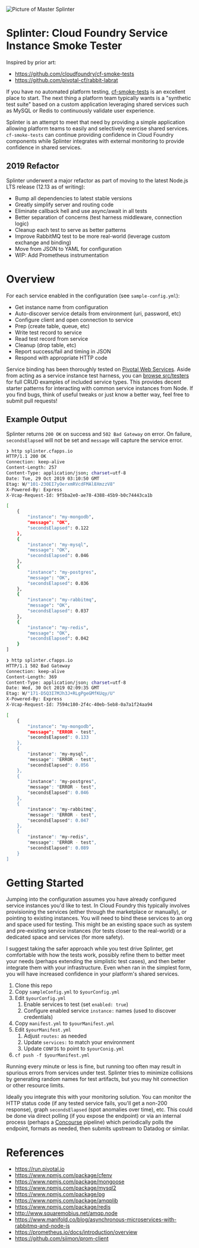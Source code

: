 ![Picture of Master Splinter](https://gitlab.com/deadlysyn/splinter/raw/ad90ab6ff95e50840ccd20916d97da4417e0a9c0/assets/splinter.jpg)

# Splinter: Cloud Foundry Service Instance Smoke Tester

Inspired by prior art:

- https://github.com/cloudfoundry/cf-smoke-tests
- https://github.com/pivotal-cf/rabbit-labrat

If you have no automated platform testing, [cf-smoke-tests](https://github.com/cloudfoundry/cf-smoke-tests) is an excellent place to start. The next thing a platform team typically wants is a "synthetic test suite" based on a custom application leveraging shared services such as MySQL or Redis to continuously validate user experience.

Splinter is an attempt to meet that need by providing a simple application allowing platform teams to easily and selectively exercise shared services. `cf-smoke-tests` can continue providing confidence in Cloud Foundry components while Splinter integrates with external monitoring to provide confidence in shared services.

## 2019 Refactor

Splinter underwent a major refactor as part of moving to the latest Node.js LTS release (12.13 as of writing):

- Bump all dependencies to latest stable versions
- Greatly simplify server and routing code
- Eliminate callback hell and use async/await in all tests
- Better separation of concerns (test harness middleware, connection logic)
- Cleanup each test to serve as better patterns
- Improve RabbitMQ test to be more real-world (leverage custom exchange and binding)
- Move from JSON to YAML for configuration
- WIP: Add Prometheus instrumentation

# Overview

For each service enabled in the configuration (see `sample-config.yml`):

- Get instance name from configuration
- Auto-discover service details from environment (uri, password, etc)
- Configure client and open connection to service
- Prep (create table, queue, etc)
- Write test record to service
- Read test record from service
- Cleanup (drop table, etc)
- Report success/fail and timing in JSON
- Respond with appropriate HTTP code

Service binding has been thoroughly tested on [Pivotal Web Services](https://run.pivotal.io). Aside from acting as a service instance test harness, you can [browse src/testers](https://gitlab.com/deadlysyn/splinter/tree/master/src/testers) for full CRUD examples of included service types. This provides decent starter patterns for interacting with common service instances from Node. If you find bugs, think of useful tweaks or just know a better way, feel free to submit pull requests!

## Example Output

Splinter returns `200 OK` on success and `502 Bad Gateway` on error. On failure, `secondsElapsed` will not be set and `message` will capture the service error.

```bash
❯ http splinter.cfapps.io
HTTP/1.1 200 OK
Connection: keep-alive
Content-Length: 257
Content-Type: application/json; charset=utf-8
Date: Tue, 29 Oct 2019 03:10:50 GMT
Etag: W/"101-230EI7yOerxmRVcdFMAl8XmzzV8"
X-Powered-By: Express
X-Vcap-Request-Id: 9f5ba2e0-ae78-4388-45b9-b0c74443ca1b

[
    {
        "instance": "my-mongodb",
        "message": "OK",
        "secondsElapsed": 0.122
    },
    {
        "instance": "my-mysql",
        "message": "OK",
        "secondsElapsed": 0.046
    },
    {
        "instance": "my-postgres",
        "message": "OK",
        "secondsElapsed": 0.036
    },
    {
        "instance": "my-rabbitmq",
        "message": "OK",
        "secondsElapsed": 0.037
    },
    {
        "instance": "my-redis",
        "message": "OK",
        "secondsElapsed": 0.042
    }
]
```

```bash
❯ http splinter.cfapps.io
HTTP/1.1 502 Bad Gateway
Connection: keep-alive
Content-Length: 369
Content-Type: application/json; charset=utf-8
Date: Wed, 30 Oct 2019 02:09:35 GMT
Etag: W/"171-D5Q3I7MJh3J+RLgPgeGMfKUqy/U"
X-Powered-By: Express
X-Vcap-Request-Id: 7594c180-2f4c-40eb-5eb8-0a7a1f24aa94

[
    {
        "instance": "my-mongodb",
        "message": "ERROR - test",
        "secondsElapsed": 0.133
    },
    {
        "instance": "my-mysql",
        "message": "ERROR - test",
        "secondsElapsed": 0.056
    },
    {
        "instance": "my-postgres",
        "message": "ERROR - test",
        "secondsElapsed": 0.046
    },
    {
        "instance": "my-rabbitmq",
        "message": "ERROR - test",
        "secondsElapsed": 0.047
    },
    {
        "instance": "my-redis",
        "message": "ERROR - test",
        "secondsElapsed": 0.089
    }
]
```

# Getting Started

Jumping into the configuration assumes you have already configured service instances you'd like to test. In Cloud Foundry this typically involves provisioning the services (either through the marketplace or manually), or pointing to existing instances. You will need to bind these services to an org and space used for testing. This might be an existing space such as system and pre-existing service instances (for tests closer to the real-world) or a dedicated space and services (for more safety).

I suggest taking the safer approach while you test drive Splinter, get comfortable with how the tests work, possibly refine them to better meet your needs (perhaps extending the simplistic test cases), and then better integrate them with your infrastructure. Even when ran in the simplest form, you will have increased confidence in your platform's shared services.

1. Clone this repo
1. Copy `sampleConfig.yml` to `$yourConfig.yml`
1. Edit `$yourConfig.yml`
   1. Enable services to test (set `enabled: true`)
   1. Configure enabled service `instance:` names (used to discover credentials)
1. Copy `manifest.yml` to `$yourManifest.yml`
1. Edit `$yourManifest.yml`
   1. Adjust `routes:` as needed
   1. Update `services:` to match your environment
   1. Update `CONFIG` to point to `$yourConig.yml`
1. `cf push -f $yourManifest.yml`

Running every minute or less is fine, but running too often may result in spurious errors from services under test. Splinter tries to minimize collisions by generating random names for test artifacts, but you may hit connection or other resource limits.

Ideally you integrate this with your monitoring solution. You can monitor the HTTP status code (if any tested service fails, you'll get a non-200 response), graph `secondsElapsed` (spot anomalies over time), etc. This could be done via direct polling (if you expose the endpoint) or via an internal process (perhaps a [Concourse](https://concourse-ci.org) pipeline) which periodically polls the endpoint, formats as needed, then submits upstream to Datadog or similar.

# References

- https://run.pivotal.io
- https://www.npmjs.com/package/cfenv
- https://www.npmjs.com/package/mongoose
- https://www.npmjs.com/package/mysql2
- https://www.npmjs.com/package/pg
- https://www.npmjs.com/package/amqplib
- https://www.npmjs.com/package/redis
- http://www.squaremobius.net/amqp.node
- https://www.manifold.co/blog/asynchronous-microservices-with-rabbitmq-and-node-js
- https://prometheus.io/docs/introduction/overview
- https://github.com/siimon/prom-client
